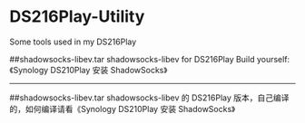# DS216Play-Utility
Some tools used in my DS216Play

##shadowsocks-libev.tar
shadowsocks-libev for DS216Play 
Build yourself:《Synology DS210Play 安装 ShadowSocks》


---

##shadowsocks-libev.tar
shadowsocks-libev 的 DS216Play 版本，自己编译的，如何编译请看《Synology DS210Play 安装 ShadowSocks》 

